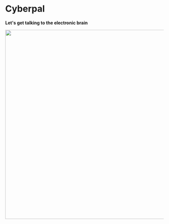 # Cyberpal
**Let's get talking to the electronic brain**


<a href="https://github.com/404"><img src="https://github.com/riyatyag-6/Cyberpal/blob/main/CyberPal_gif.gif" width="600" height="600"></a>

